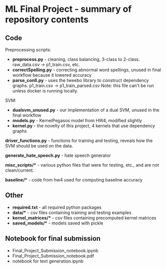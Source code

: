 # ML Final Project - summary of repository contents 
## Code 
Preprocessing scripts: 
* **preprocess.py** - cleaning, class balancing, 3-class to 2-class. raw_data.csv -> p1_train.csv, etc.
* **correctSpelling.py** - correcting abnormal word spellings, unused in final workflow because it lowered accuracy 
* **parse_conll.py** -  uses the tweebo library to construct dependency graphs. p1_train.csv -> p1_train_parsed.csv
  Note: this file can't be run unless docker is running locally. 

SVM:
* **dualsvm_unused.py** - our implementation of a dual SVM, unused in the final workflow 
* **models.py** -  KernelPegasos model from HW4, modified slightly 
* **kernel.py** -  the novelty of this project, 4 kernels that use dependency graphs

**driver_functions.py** - functions for training and testing, reveals how the SVM should be used on the data.

**generate_hate_speech.py** - hate speech generator 

__misc_scripts/*__ - various python files that were for testing, etc., and are not clean/current. 

__baseline/*__ - code from hw4 used for computing baseline accuracy

## Other 
* __required.txt__  - all required python packages 
* __data/*__ - csv files containing training and testing examples
* __kernel_matrices/*__ - csv files containing precomputed kernel matrices
* __saved_models/*__ - models saved with pickle 

## Notebook for final submission
* Final_Project_Submission_notebook.ipynb
* Final_Project_Submission_notebook.pdf
* notebook for text generation.ipynb

